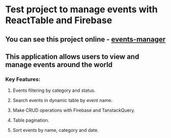 # Test project to manage events with ReactTable and Firebase

## You can see this project online - [events-manager](https://vladyslav-onipko.github.io/events-manager/)

## This application allows users to view and manage events around the world

### Key Features:

1. Events filtering by category and status.

2. Search events in dynamic table by event name.

3. Make CRUD operations with Firebase and TanstackQuery.

4. Table pagination.

5. Sort events by name, category and date.
